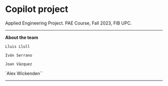 # Copilot project

Applied Engineering Project. PAE Course, Fall 2023, FIB UPC.

---

**About the team**

`Lluis Llull`

`Iván Serrano`

`Joan Vàzquez`

`Alex Wickenden``

---
